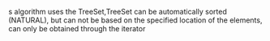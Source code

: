 s algorithm uses the TreeSet,TreeSet can be automatically sorted (NATURAL), but can not be based on the specified location of the elements, can only be obtained through the iterator
